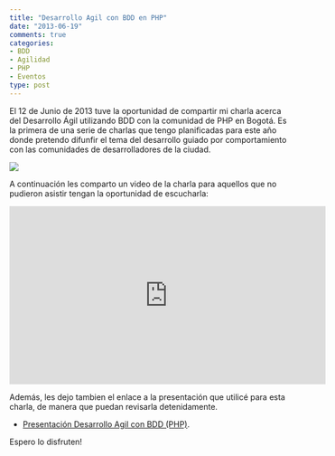```yaml
---
title: "Desarrollo Agil con BDD en PHP"
date: "2013-06-19"
comments: true
categories: 
- BDD
- Agilidad
- PHP
- Eventos
type: post
---
```


El 12 de Junio de 2013 tuve la oportunidad de compartir mi charla acerca del Desarrollo Ágil utilizando BDD con la comunidad de PHP en Bogotá. Es la primera de una serie de charlas que tengo planificadas para este año donde pretendo difunfir el tema del desarrollo guiado por comportamiento con las comunidades de desarrolladores de la ciudad.

<!--more-->

![](/images/2013/06/bdd-php.jpg)

A continuación les comparto un video de la charla para aquellos que no pudieron asistir tengan la oportunidad de escucharla:

<iframe width="560" height="315" src="http://www.youtube.com/embed/PUy_EEUPdyU#t=4m15s" frameborder="0" allowfullscreen></iframe>

Además, les dejo tambien el enlace a la presentación que utilicé para esta charla, de manera que puedan revisarla detenidamente.

* [Presentación Desarrollo Agil con BDD (PHP)](/presentaciones/bdd-php-phpcolombia-12062013/).

Espero lo disfruten!
